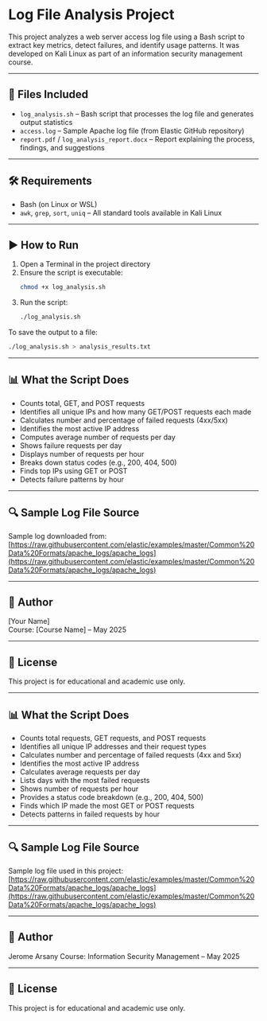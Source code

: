 # Log File Analysis Project

This project analyzes a web server access log file using a Bash script to extract key metrics, detect failures, and identify usage patterns. It was developed on Kali Linux as part of an information security management course.

---

## 📂 Files Included

- `log_analysis.sh` – Bash script that processes the log file and generates output statistics  
- `access.log` – Sample Apache log file (from Elastic GitHub repository)  
- `report.pdf` / `log_analysis_report.docx` – Report explaining the process, findings, and suggestions

---

## 🛠 Requirements

- Bash (on Linux or WSL)
- `awk`, `grep`, `sort`, `uniq` – All standard tools available in Kali Linux

---

## ▶️ How to Run

1. Open a Terminal in the project directory  
2. Ensure the script is executable:
   ```bash
   chmod +x log_analysis.sh
   ```
3. Run the script:
   ```bash
   ./log_analysis.sh
   ```

To save the output to a file:
```bash
./log_analysis.sh > analysis_results.txt
```

---

## 📊 What the Script Does

- Counts total, GET, and POST requests  
- Identifies all unique IPs and how many GET/POST requests each made  
- Calculates number and percentage of failed requests (4xx/5xx)  
- Identifies the most active IP address  
- Computes average number of requests per day  
- Shows failure requests per day  
- Displays number of requests per hour  
- Breaks down status codes (e.g., 200, 404, 500)  
- Finds top IPs using GET or POST  
- Detects failure patterns by hour

---

## 🔍 Sample Log File Source

Sample log downloaded from:  
[https://raw.githubusercontent.com/elastic/examples/master/Common%20Data%20Formats/apache_logs/apache_logs](https://raw.githubusercontent.com/elastic/examples/master/Common%20Data%20Formats/apache_logs/apache_logs)

---

## 📘 Author

[Your Name]  
Course: [Course Name] – May 2025

---

## 📄 License

This project is for educational and academic use only.

---

## 📊 What the Script Does

- Counts total requests, GET requests, and POST requests  
- Identifies all unique IP addresses and their request types  
- Calculates number and percentage of failed requests (4xx and 5xx)  
- Identifies the most active IP address  
- Calculates average requests per day  
- Lists days with the most failed requests  
- Shows number of requests per hour  
- Provides a status code breakdown (e.g., 200, 404, 500)  
- Finds which IP made the most GET or POST requests  
- Detects patterns in failed requests by hour

---

## 🔍 Sample Log File Source

Sample log file used in this project:  
[https://raw.githubusercontent.com/elastic/examples/master/Common%20Data%20Formats/apache_logs/apache_logs](https://raw.githubusercontent.com/elastic/examples/master/Common%20Data%20Formats/apache_logs/apache_logs)

---

## 📘 Author

Jerome Arsany
Course: Information Security Management – May 2025

---

## 📄 License

This project is for educational and academic use only.
```
